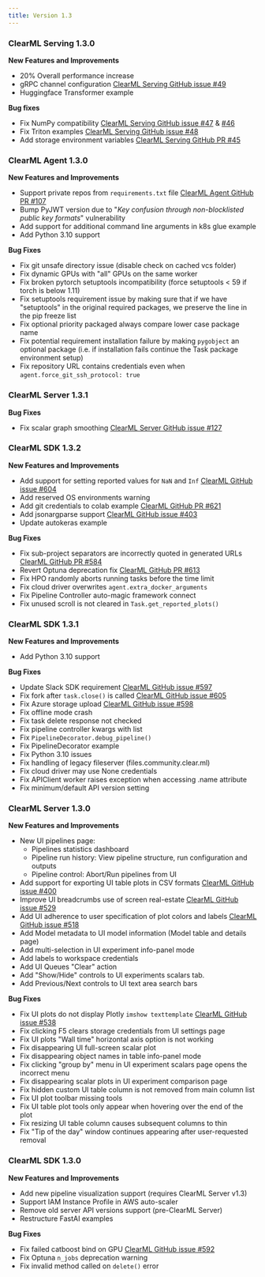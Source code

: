 ```yaml
---
title: Version 1.3
---
```


### ClearML Serving 1.3.0
**New Features and Improvements**
* 20% Overall performance increase 
* gRPC channel configuration [ClearML Serving GitHub issue #49](https://github.com/allegroai/clearml-serving/issues/49) 
* Huggingface Transformer example 

**Bug fixes**
* Fix NumPy compatibility [ClearML Serving GitHub issue #47](https://github.com/allegroai/clearml-serving/issues/47) & [#46](https://github.com/allegroai/clearml-serving/issues/46)
* Fix Triton examples  [ClearML Serving GitHub issue #48](https://github.com/allegroai/clearml-serving/issues/48)
* Add storage environment variables [ClearML Serving GitHub PR #45](https://github.com/allegroai/clearml-serving/pull/45)

### ClearML Agent 1.3.0
**New Features and Improvements**
* Support private repos from `requirements.txt` file [ClearML Agent GitHub PR #107](https://github.com/allegroai/clearml-agent/pull/107)
* Bump PyJWT version due to "*Key confusion through non-blocklisted public key formats*" vulnerability
* Add support for additional command line arguments in k8s glue example
* Add Python 3.10 support

**Bug Fixes**
* Fix git unsafe directory issue (disable check on cached vcs folder)
* Fix dynamic GPUs with "all" GPUs on the same worker
* Fix broken pytorch setuptools incompatibility (force setuptools < 59 if torch is below 1.11)
* Fix setuptools requirement issue by making sure that if we have "setuptools" in the original required packages, we preserve the line in the pip freeze list
* Fix optional priority packaged always compare lower case package name
* Fix potential requirement installation failure by making `pygobject` an optional package (i.e. if installation fails 
  continue the Task package environment setup)
* Fix repository URL contains credentials even when `agent.force_git_ssh_protocol: true`

### ClearML Server 1.3.1

**Bug Fixes**
* Fix scalar graph smoothing [ClearML Server GitHub issue #127](https://github.com/allegroai/clearml-server/issues/127)

### ClearML SDK 1.3.2

**New Features and Improvements**

* Add support for setting reported values for `NaN` and `Inf` [ClearML GitHub issue #604](https://github.com/allegroai/clearml/issues/604)
* Add reserved OS environments warning
* Add git credentials to colab example [ClearML GitHub PR #621](https://github.com/allegroai/clearml/pull/621)
* Add jsonargparse support [ClearML GitHub issue #403](https://github.com/allegroai/clearml/issues/403)
* Update autokeras example

**Bug Fixes**

* Fix sub-project separators are incorrectly quoted in generated URLs [ClearML GitHub PR #584](https://github.com/allegroai/clearml/pull/584)
* Revert Optuna deprecation fix [ClearML GitHub PR #613](https://github.com/allegroai/clearml/pull/613)
* Fix HPO randomly aborts running tasks before the time limit
* Fix cloud driver overwrites `agent.extra_docker_arguments`
* Fix Pipeline Controller auto-magic framework connect
* Fix unused scroll is not cleared in `Task.get_reported_plots()`

### ClearML SDK 1.3.1

**New Features and Improvements** 

* Add Python 3.10 support

**Bug Fixes**

* Update Slack SDK requirement [ClearML GitHub issue #597](https://github.com/allegroai/clearml/issues/597)
* Fix fork after `task.close()` is called [ClearML GitHub issue #605](https://github.com/allegroai/clearml/issues/605)
* Fix Azure storage upload [ClearML GitHub issue #598](https://github.com/allegroai/clearml/issues/598)
* Fix offline mode crash
* Fix task delete response not checked
* Fix pipeline controller kwargs with list
* Fix `PipelineDecorator.debug_pipeline()`
* Fix PipelineDecorator example
* Fix Python 3.10 issues
* Fix handling of legacy fileserver (files.community.clear.ml)
* Fix cloud driver may use None credentials
* Fix APIClient worker raises exception when accessing .name attribute
* Fix minimum/default API version setting


### ClearML Server 1.3.0

**New Features and Improvements**
* New UI pipelines page:
    * Pipelines statistics dashboard
    * Pipeline run history: View pipeline structure, run configuration and outputs
    * Pipeline control: Abort/Run pipelines from UI
* Add support for exporting UI table plots in CSV formats [ClearML GitHub issue #400](https://github.com/allegroai/clearml/issues/400)
* Improve UI breadcrumbs use of screen real-estate [ClearML GitHub issue #529](https://github.com/allegroai/clearml/issues/529)
* Add UI adherence to user specification of plot colors and labels [ClearML GitHub issue #518](https://github.com/allegroai/clearml/issues/518)
* Add Model metadata to UI model information (Model table and details page)
* Add multi-selection in UI experiment info-panel mode
* Add labels to workspace credentials
* Add UI Queues "Clear" action
* Add "Show/Hide" controls to UI experiments scalars tab.
* Add Previous/Next controls to UI text area search bars

**Bug Fixes**
* Fix UI plots do not display Plotly `imshow texttemplate` [ClearML GitHub issue #538](https://github.com/allegroai/clearml/issues/538)
* Fix clicking F5 clears storage credentials from UI settings page
* Fix UI plots "Wall time" horizontal axis option is not working
* Fix disappearing UI full-screen scalar plot
* Fix disappearing object names in table info-panel mode
* Fix clicking "group by" menu in UI experiment scalars page opens the incorrect menu
* Fix disappearing scalar plots in UI experiment comparison page
* Fix hidden custom UI table column is not removed from main column list
* Fix UI plot toolbar missing tools
* Fix UI table plot tools only appear when hovering over the end of the plot
* Fix resizing UI table column causes subsequent columns to thin 
* Fix "Tip of the day" window continues appearing after user-requested removal


### ClearML SDK 1.3.0

**New Features and Improvements** 

* Add new pipeline visualization support (requires ClearML Server v1.3)
* Support IAM Instance Profile in AWS auto-scaler
* Remove old server API versions support (pre-ClearML Server)
* Restructure FastAI examples

**Bug Fixes**

* Fix failed catboost bind on GPU [ClearML GitHub issue #592](https://github.com/allegroai/clearml/issues/592)
* Fix Optuna `n_jobs` deprecation warning
* Fix invalid method called on `delete()` error
